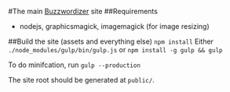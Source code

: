 #The main [Buzzwordizer](http://www.buzzwordizer.com) site
##Requirements
* nodejs, graphicsmagick, imagemagick (for image resizing)

##Build the site (assets and everything else)
`npm install`
Either
`./node_modules/gulp/bin/gulp.js`
or
`npm install -g gulp && gulp`

To do minifcation, run `gulp --production`

The site root should be generated at `public/`.
